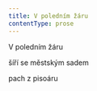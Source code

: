 ```yaml
---
title: V poledním žáru
contentType: prose
---
```


<section>

V poledním žáru

šíří se městským sadem

pach z pisoáru

</section>
